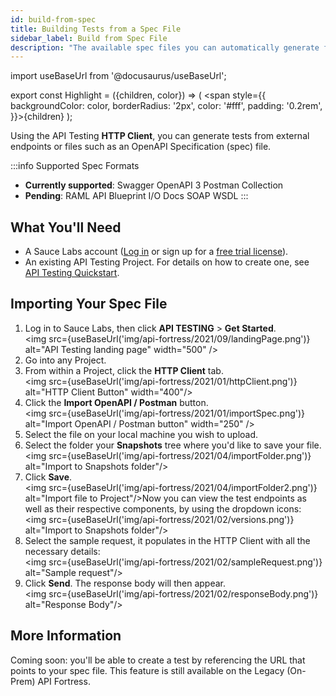 ```yaml
---
id: build-from-spec
title: Building Tests from a Spec File
sidebar_label: Build from Spec File
description: "The available spec files you can automatically generate from are: Swagger, RAML, OpenAPI 3, API Blueprint, I/O Docs, SOAP WSDL, and Postman Collection."
---
```


import useBaseUrl from '@docusaurus/useBaseUrl';

export const Highlight = ({children, color}) => ( <span style={{
      backgroundColor: color,
      borderRadius: '2px',
      color: '#fff',
      padding: '0.2rem',
    }}>{children}</span> );


Using the API Testing **HTTP Client**, you can generate tests from external endpoints or files such as an OpenAPI Specification (spec) file.

:::info Supported Spec Formats
* **Currently supported**: <Highlight color="#37b732">Swagger</Highlight> <Highlight  color="#4e5b2e">OpenAPI 3</Highlight> <Highlight color="#ff6c37">Postman Collection</Highlight>
* **Pending**: <Highlight color="#29d3fe">RAML</Highlight> <Highlight color="#9073d2">API Blueprint</Highlight> <Highlight color="#c3090c">I/O Docs</Highlight> <Highlight color="#025b9c">SOAP</Highlight> <Highlight color="#025b9c">WSDL</Highlight>
:::

## What You'll Need

* A Sauce Labs account ([Log in](https://accounts.saucelabs.com/am/XUI/#login/) or sign up for a [free trial license](https://saucelabs.com/sign-up)).
* An existing API Testing Project. For details on how to create one, see [API Testing Quickstart](/api-testing/quickstart/).

## Importing Your Spec File

1. Log in to Sauce Labs, then click **API TESTING** > **Get Started**.<br/>
  <img src={useBaseUrl('img/api-fortress/2021/09/landingPage.png')} alt="API Testing landing page" width="500" />
1. Go into any Project.
1. From within a Project, click the __HTTP Client__ tab.<br/><img src={useBaseUrl('img/api-fortress/2021/01/httpClient.png')} alt="HTTP Client Button" width="400"/>
1. Click the **Import OpenAPI / Postman** button.<br/><img src={useBaseUrl('img/api-fortress/2021/01/importSpec.png')} alt="Import OpenAPI / Postman button" width="250" />
1. Select the file on your local machine you wish to upload.
1. Select the folder your **Snapshots** tree where you'd like to save your file.<br/><img src={useBaseUrl('img/api-fortress/2021/04/importFolder.png')} alt="Import to Snapshots folder"/>
1. Click **Save**.<br/><img src={useBaseUrl('img/api-fortress/2021/04/importFolder2.png')} alt="Import file to Project"/>Now you can view the test endpoints as well as their respective components, by using the dropdown icons:<br/><img src={useBaseUrl('img/api-fortress/2021/02/versions.png')} alt="Import to Snapshots folder"/>
1. Select the sample request, it populates in the HTTP Client with all the necessary details:<br/><img src={useBaseUrl('img/api-fortress/2021/02/sampleRequest.png')} alt="Sample request"/>
1. Click **Send**. The response body will then appear.<br/><img src={useBaseUrl('img/api-fortress/2021/02/responseBody.png')} alt="Response Body"/>



## More Information

Coming soon: you'll be able to create a test by referencing the URL that points to your spec file. This feature is still available on the Legacy (On-Prem) API Fortress.
